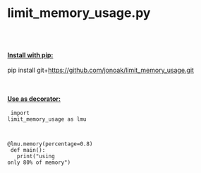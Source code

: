 # limit_memory_usage.py
<br/><br/><br/>
<b><u>Install with pip:</u></b> <br/> <br/>
pip install git+https://github.com/jonoak/limit_memory_usage.git

<br/><br/>
<b><u>Use as decorator:</u></b>
<br/><br/>
<code>
import limit_memory_usage as lmu <br/>

@lmu.memory(percentage=0.8) <br/>
def main():<br/>
&nbsp;&nbsp;print("using only 80% of memory")
</code>
